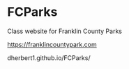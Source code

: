 # FCParks
Class website for Franklin County Parks

https://franklincountypark.com

dherbert1.github.io/FCParks/
